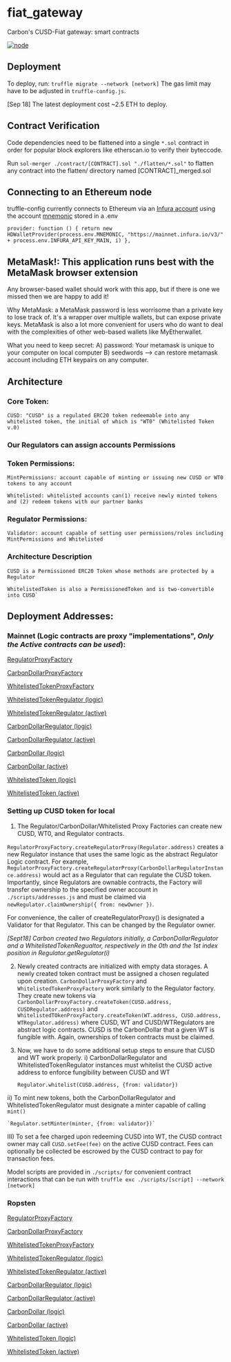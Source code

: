 # fiat_gateway
Carbon's CUSD-Fiat gateway: smart contracts

[![node](https://img.shields.io/badge/Node-v8.11.4-brightgreen.svg)](https://github.com/stablecarbon/fiat_gateway)

## Deployment
To deploy, run:
`truffle migrate --network [network]`
The gas limit may have to be adjusted in `truffle-config.js`.

[Sep 18] The latest deployment cost ~2.5 ETH to deploy.

## Contract Verification 
Code dependencies need to be flattened into a single `*.sol` contract in order for popular block explorers like etherscan.io to verify their byteccode. 

Run `sol-merger ./contract/[CONTRACT].sol "./flatten/*.sol"` to flatten any contract into the flatten/ directory named [CONTRACT]\_merged.sol

## Connecting to an Ethereum node
truffle-config currently connects to Ethereum via an [Infura account](https://infura.io/) using the account [mnemonic](https://en.bitcoin.it/wiki/Seed_phrase) stored in a .env 

`provider: function () {
        return new HDWalletProvider(process.env.MNEMONIC, "https://mainnet.infura.io/v3/" + process.env.INFURA_API_KEY_MAIN, i)
      },`

## MetaMask!: This application runs best with the MetaMask browser extension
Any browser-based wallet should work with this app, but if there is one we missed then we are happy to add it!

Why MetaMask: a MetaMask password is less worrisome than a private key to lose track of. It's a wrapper over multiple wallets, but can expose private keys. MetaMask is also a lot more convenient for users who do want to deal with the complexities of other web-based wallets like MyEtherwallet.

What you need to keep secret:
	A) password: Your metamask is unique to your computer on local computer
	B) seedwords --> can restore metamask account including ETH keypairs on any computer.

## Architecture
### Core Token:
	CUSD: "CUSD" is a regulated ERC20 token redeemable into any whitelisted token, the initial of which is "WT0" (Whitelisted Token v.0)

### Our Regulators can assign accounts Permissions
### Token Permissions:

	MintPermissions: account capable of minting or issuing new CUSD or WT0 tokens to any account

	Whitelisted: whitelisted accounts can(1) receive newly minted tokens and (2) redeem tokens with our partner banks


### Regulator Permissions:

	Validator: account capable of setting user permissions/roles including MintPermissions and Whitelisted

### Architecture Description

	CUSD is a Permissioned ERC20 Token whose methods are protected by a Regulator

	WhitelistedToken is also a PermissionedToken and is two-convertible into CUSD`

## Deployment Addresses:

### Mainnet (Logic contracts are proxy "implementations", *Only the Active contracts can be used*):

[RegulatorProxyFactory](https://etherscan.io/address/0xf363c6de4a27c202fd8e3216351c242fb4a39d8c)

[CarbonDollarProxyFactory](https://etherscan.io/address/0x4a5693fa90442aff3067b59a4256834fe612b541)

[WhitelistedTokenProxyFactory](https://etherscan.io/address/0x3aa4a0482e6f475856d98c12e71b658d0c1d0b68)

[WhitelistedTokenRegulator (logic)](https://etherscan.io/address/0x0eb1b93c35dc7513c1e6cd683850734686fc9106)

[WhitelistedTokenRegulator (active)](https://etherscan.io/address/0x8644b70d1e40e954d8397e79a210624cbc22e1fe)

[CarbonDollarRegulator (logic)](https://etherscan.io/address/0x78a87623e381c395f6b02c649893642dcb3d245e)

[CarbonDollarRegulator (active)](https://etherscan.io/address/0xbe729d06dd2d7b2e953b40e234c62bd5f0204a12)

[CarbonDollar (logic)](https://etherscan.io/address/0xe05b1e8463773a2368760bfff14c2bb20821d990)

[CarbonDollar (active)](https://etherscan.io/address/0x1410d4ec3d276c0ebbf16ccbe88a4383ae734ed0)

[WhitelistedToken (logic)](https://etherscan.io/address/0xe5b58d53caabc455a4ea1ad6a9ea48bca0e42c7a)

[WhitelistedToken (active)](https://etherscan.io/address/0x21683397aa53aaf7baca416c27f2c1e0e84bb493)

### Setting up CUSD token for local
1) The Regulator/CarbonDollar/Whitelisted Proxy Factories can create new CUSD, WT0, and Regulator contracts. 

`RegulatorProxyFactory.createRegulatorProxy(Regulator.address)` creates a new Regulator instance that uses the same logic as the abstract Regulator Logic contract. For example, `RegulatorProxyFactory.createRegulatorProxy(CarbonDollarRegulatorInstance.address)` would act as a Regulator that can regulate the CUSD token. Importantly, since Regulators are ownable contracts, the Factory will transfer ownership to the specified owner account in `./scripts/addresses.js` and must be claimed via `newRegulator.claimOwnership({ from: newOwner })`.

For convenience, the caller of createRegulatorProxy() is designated a Validator for that Regulator. This can be changed by the Regulator owner.

*[Sept18] Carbon created two Regulators initially, a CarbonDollarRegulator and a WhitelistedTokenRegualtor, respectively in the 0th and the 1st index position in Regulator.getRegulator(i)*

2) Newly created contracts are initialized with empty data storages. A newly created token contract must be assigned a chosen regulated upon creation. `CarbonDollarProxyFactory` and `WhitelistedTokenProxyFactory` work similarly to the Regulator factory. They create new tokens via `CarbonDollarProxyFactory.createToken(CUSD.address, CUSDRegulator.address)` and `WhitelistedTOkenProxyFactory.createToken(WT.address, CUSD.address, WTRegulator.address)` where CUSD, WT and CUSD/WTRegulators are abstract logic contracts. CUSD is the CarbonDollar that a given WT is fungible with. Again, ownerships of token contracts must be claimed.

3) Now, we have to do some additional setup steps to ensure that CUSD and WT work properly.
i) CarbonDollarRegulator and WhitelistedTokenRegulator instances must whitelist the CUSD active address to enforce fungibility between CUSD and WT

	`Regulator.whitelist(CUSD.address, {from: validator})`

ii) To mint new tokens, both the CarbonDollarRegulator and WhitelistedTokenRegulator must designate a minter capable of calling `mint()`

	`Regulator.setMinter(minter, {from: validator})`

III) To set a fee charged upon redeeming CUSD into WT, the CUSD contract owner may call `CUSD.setFee(fee)` on the active CUSD contract. Fees can optionally be collected be escrowed by the CUSD contract to pay for transaction fees.

Model scripts are provided in `./scripts/` for convenient contract interactions that can be run with `truffle exc ./scripts/[script] --network [network]`

### Ropsten

[RegulatorProxyFactory](https://etherscan.io/address/0x2d35b31f1b760e22b6f926abaca365f97b261b2e)

[CarbonDollarProxyFactory](https://etherscan.io/address/0xa7c6ade3951b5bac577f69eb514da005dd26d05c)

[WhitelistedTokenProxyFactory](https://etherscan.io/address/0xba6dac4d0367e0a4f854296d117cad0e6d7a97b3)

[WhitelistedTokenRegulator (logic)](https://etherscan.io/address/0x64db6b6f3a9b3c0d2f6fcea14a18976cebfc9e66)

[WhitelistedTokenRegulator (active)](https://etherscan.io/address/0xd0ead2198a14f1766f6aa0c9e3e14959da50b265)

[CarbonDollarRegulator (logic)](https://etherscan.io/address/0x56a3e755a1df17884a87a328080d0b4f77fb7fa9)

[CarbonDollarRegulator (active)](https://etherscan.io/address/0xe8bfa3ab2449a049522866b8f4f000fef3ac26d5)

[CarbonDollar (logic)](https://etherscan.io/address/0x11027eda599d638bdabe26ec503f0a9301eee127)

[CarbonDollar (active)](https://etherscan.io/address/0x67450c8908e2701abfa6745be3949ad32acf42d8)

[WhitelistedToken (logic)](https://etherscan.io/address/0x99f72bd9aebbd1e51ba977157d5f0eca73dadd8f)

[WhitelistedToken (active)](https://etherscan.io/address/0xcd36463470c4b92700b4d5fbe270e680d9d48968)